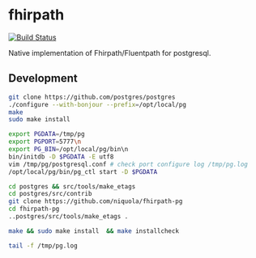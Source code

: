 # fhirpath

[![Build Status](https://travis-ci.org/niquola/fhirpath-pg.svg?branch=master)](https://travis-ci.org/niquola/fhirpath-pg)


Native implementation of Fhirpath/Fluentpath for postgresql.


## Development


```sh
git clone https://github.com/postgres/postgres
./configure --with-bonjour --prefix=/opt/local/pg
make
sudo make install

export PGDATA=/tmp/pg
export PGPORT=5777\n
export PG_BIN=/opt/local/pg/bin\n
bin/initdb -D $PGDATA -E utf8
vim /tmp/pg/postgresql.conf # check port configure log /tmp/pg.log
/opt/local/pg/bin/pg_ctl start -D $PGDATA

cd postgres && src/tools/make_etags
cd postgres/src/contrib
git clone https://github.com/niquola/fhirpath-pg
cd fhirpath-pg
..postgres/src/tools/make_etags .

make && sudo make install  && make installcheck

tail -f /tmp/pg.log
````

